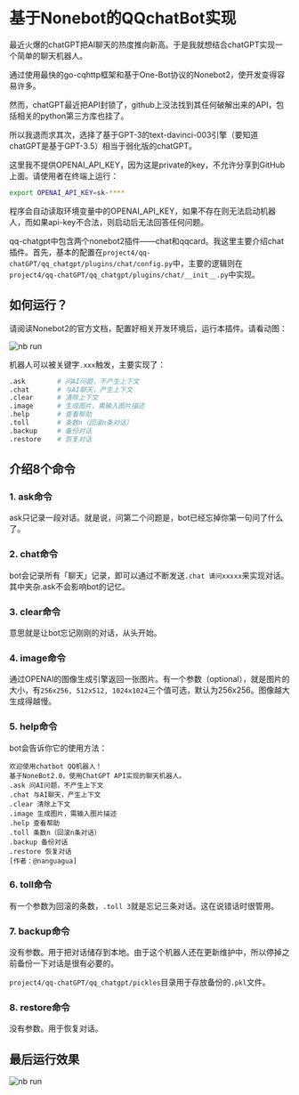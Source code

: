 # 基于Nonebot的QQchatBot实现

最近火爆的chatGPT把AI聊天的热度推向新高。于是我就想结合chatGPT实现一个简单的聊天机器人。

通过使用最快的go-cqhttp框架和基于One-Bot协议的Nonebot2，使开发变得容易许多。

然而，chatGPT最近把API封锁了，github上没法找到其任何破解出来的API，包括相关的python第三方库也挂了。

所以我退而求其次，选择了基于GPT-3的text-davinci-003引擎（要知道chatGPT是基于GPT-3.5）相当于弱化版的chatGPT。

这里我不提供OPENAI_API_KEY，因为这是private的key，不允许分享到GitHub上面。请使用者在终端上运行：

```bash
export OPENAI_API_KEY=sk-****
```

程序会自动读取环境变量中的OPENAI_API_KEY，如果不存在则无法启动机器人，而如果api-key不合法，则启动后无法回答任何问题。

qq-chatgpt中包含两个nonebot2插件——chat和qqcard。我这里主要介绍chat插件。首先，基本的配置在`project4/qq-chatGPT/qq_chatgpt/plugins/chat/config.py`中，主要的逻辑则在`project4/qq-chatGPT/qq_chatgpt/plugins/chat/__init__.py`中实现。

## 如何运行？

请阅读Nonebot2的官方文档，配置好相关开发环境后，运行本插件。请看动图：

![nb run](https://raw.githubusercontent.com/dongguaguaguagua/fly_club_test/main/project4/images/HowToRunIt.gif)

机器人可以被关键字`.xxx`触发，主要实现了：

```bash
.ask        # 问AI问题，不产生上下文
.chat       # 与AI聊天，产生上下文
.clear      # 清除上下文
.image      # 生成图片，需输入图片描述
.help       # 查看帮助
.toll       # 条数n（回滚n条对话）
.backup     # 备份对话
.restore    # 恢复对话
```

## 介绍8个命令

### 1. ask命令

ask只记录一段对话。就是说，问第二个问题是，bot已经忘掉你第一句问了什么了。

### 2. chat命令

bot会记录所有「聊天」记录，即可以通过不断发送`.chat 请问xxxxx`来实现对话。其中夹杂.ask不会影响bot的记忆。

### 3. clear命令

意思就是让bot忘记刚刚的对话，从头开始。

### 4. image命令

通过OPENAI的图像生成引擎返回一张图片。有一个参数（optional），就是图片的大小，有`256x256, 512x512, 1024x1024`三个值可选，默认为256x256。图像越大生成得越慢。

### 5. help命令

bot会告诉你它的使用方法：

```text
欢迎使用chatbot QQ机器人！
基于NoneBot2.0，使用ChatGPT API实现的聊天机器人。
.ask 问AI问题，不产生上下文
.chat 与AI聊天，产生上下文
.clear 清除上下文
.image 生成图片，需输入图片描述
.help 查看帮助
.toll 条数n（回滚n条对话）
.backup 备份对话
.restore 恢复对话
[作者：@nanguagua]
```

### 6. toll命令

有一个参数为回滚的条数，`.toll 3`就是忘记三条对话。这在说错话时很管用。

### 7. backup命令

没有参数。用于把对话储存到本地。由于这个机器人还在更新维护中，所以停掉之前备份一下对话是很有必要的。

`project4/qq-chatGPT/qq_chatgpt/pickles`目录用于存放备份的`.pkl`文件。

### 8. restore命令

没有参数。用于恢复对话。

## 最后运行效果

![nb run](https://raw.githubusercontent.com/dongguaguaguagua/fly_club_test/main/project4/images/test_robot.png)
